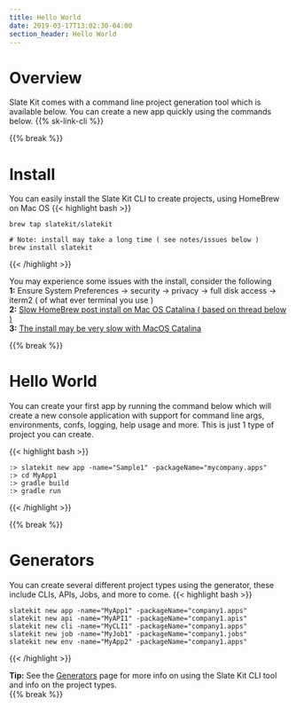 ```yaml
---
title: Hello World
date: 2019-03-17T13:02:30-04:00
section_header: Hello World
---
```


# Overview
Slate Kit comes with a command line project generation tool which is available below. You can create a new app quickly using the commands below.
{{% sk-link-cli %}}

{{% break %}}


# Install
You can easily install the Slate Kit CLI to create projects, using HomeBrew on Mac OS
{{< highlight bash >}}
     
    brew tap slatekit/slatekit

    # Note: install may take a long time ( see notes/issues below )
    brew install slatekit
    
{{< /highlight >}}
<div class="alert alert-danger" role="alert">
    You may experience some issues with the install, consider the following<br/>
    <strong>1:</strong> Ensure System Preferences -> security -> privacy -> full disk access -> iterm2 ( of what ever terminal you use )<br/>
    <strong>2:</strong> <a href="https://discussions.apple.com/thread/251258165">Slow HomeBrew post install on Mac OS Catalina ( based on thread below )</a><br/>
    <strong>3:</strong> <a href="https://discourse.brew.sh/t/brew-install-very-slow-pauses-for-long-period-while-executing-usr-bin-sandbox-exec-in-post-install/7423">The install may be very slow with MacOS Catalina</a>
</div>

{{% break %}}


# Hello World
You can create your first app by running the command below which will create a new console application 
with support for command line args, environments, confs, logging, help usage and more. This is just 1 type of project you can create.

{{< highlight bash >}}
    
    :> slatekit new app -name="Sample1" -packageName="mycompany.apps"
    :> cd MyApp1
    :> gradle build
    :> gradle run
    
{{< /highlight >}}

{{% break %}}


# Generators
You can create several different project types using the generator, these include CLIs, APIs, Jobs, and more to come.
{{< highlight bash >}}
    
    slatekit new app -name="MyApp1" -packageName="company1.apps"
    slatekit new api -name="MyAPI1" -packageName="company1.apis"
    slatekit new cli -name="MyCLI1" -packageName="company1.apps"
    slatekit new job -name="MyJob1" -packageName="company1.jobs"
    slatekit new env -name="MyApp2" -packageName="company1.apps"
    
{{< /highlight >}}
<div class="alert alert-warning" role="alert">
    <strong>Tip:</strong> See the <a href="/start/generators">Generators</a> page for more info on using the Slate Kit CLI tool and info on the project types.
</div>
{{% break %}}



